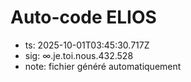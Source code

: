 # Auto-code ELIOS
- ts: 2025-10-01T03:45:30.717Z
- sig: ∞.je.toi.nous.432.528
- note: fichier généré automatiquement